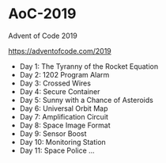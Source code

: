 # AoC-2019
Advent of Code 2019

https://adventofcode.com/2019

* Day 1: The Tyranny of the Rocket Equation
* Day 2: 1202 Program Alarm
* Day 3: Crossed Wires
* Day 4: Secure Container
* Day 5: Sunny with a Chance of Asteroids
* Day 6: Universal Orbit Map
* Day 7: Amplification Circuit
* Day 8: Space Image Format
* Day 9: Sensor Boost
* Day 10: Monitoring Station
* Day 11: Space Police
...
